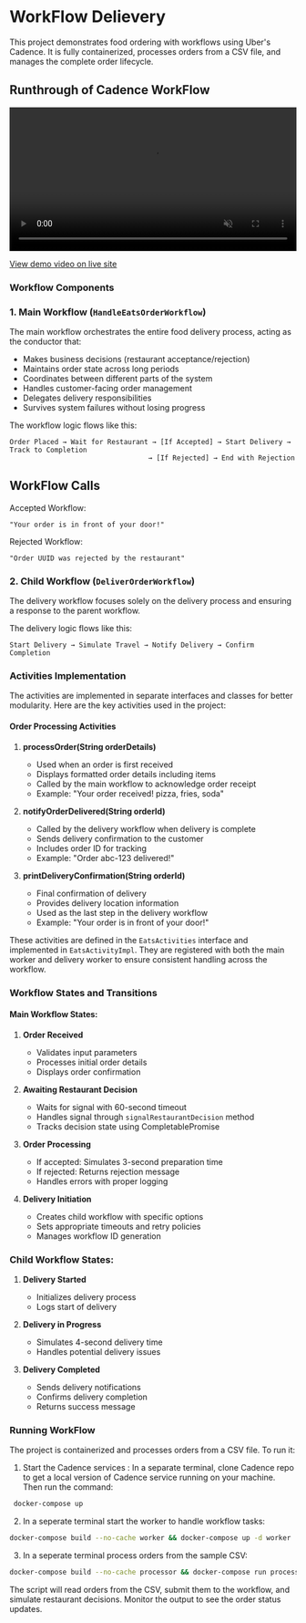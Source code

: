 # WorkFlow Delievery

This project demonstrates food ordering with workflows using Uber's Cadence. It is fully containerized, processes orders from a CSV file, and manages the complete order lifecycle.

## Runthrough of Cadence WorkFlow

<video controls width="100%" height="auto" playsinline autoplay muted loop>
  <source src="docs/assets/cadence-demo.mp4" type="video/mp4">
  Your browser does not support the video tag.
</video>

[View demo video on live site](https://selama206.github.io/cadence-teachback/#runthrough-of-cadence-workflow)

### Workflow Components

### 1. Main Workflow (`HandleEatsOrderWorkflow`)

The main workflow orchestrates the entire food delivery process, acting as the conductor that:

- Makes business decisions (restaurant acceptance/rejection)
- Maintains order state across long periods
- Coordinates between different parts of the system
- Handles customer-facing order management
- Delegates delivery responsibilities
- Survives system failures without losing progress

The workflow logic flows like this:
```
Order Placed → Wait for Restaurant → [If Accepted] → Start Delivery → Track to Completion
                                  → [If Rejected] → End with Rejection
```

## WorkFlow Calls
Accepted Workflow:
```
"Your order is in front of your door!"
```
Rejected Workflow:
```
"Order UUID was rejected by the restaurant"
```


### 2. Child Workflow (`DeliverOrderWorkflow`)

The delivery workflow focuses solely on the delivery process and ensuring a response to the parent workflow. 


The delivery logic flows like this:
```
Start Delivery → Simulate Travel → Notify Delivery → Confirm Completion
```

### Activities Implementation

The activities are implemented in separate interfaces and classes for better modularity. Here are the key activities used in the project:

#### Order Processing Activities
1. **processOrder(String orderDetails)**
   - Used when an order is first received
   - Displays formatted order details including items
   - Called by the main workflow to acknowledge order receipt
   - Example: "Your order received! pizza, fries, soda"

2. **notifyOrderDelivered(String orderId)**
   - Called by the delivery workflow when delivery is complete
   - Sends delivery confirmation to the customer
   - Includes order ID for tracking
   - Example: "Order abc-123 delivered!"

3. **printDeliveryConfirmation(String orderId)**
   - Final confirmation of delivery
   - Provides delivery location information
   - Used as the last step in the delivery workflow
   - Example: "Your order is in front of your door!"

These activities are defined in the `EatsActivities` interface and implemented in `EatsActivityImpl`. They are registered with both the main worker and delivery worker to ensure consistent handling across the workflow.

### Workflow States and Transitions

#### Main Workflow States:
1. **Order Received**
   - Validates input parameters
   - Processes initial order details
   - Displays order confirmation

2. **Awaiting Restaurant Decision**
   - Waits for signal with 60-second timeout
   - Handles signal through `signalRestaurantDecision` method
   - Tracks decision state using CompletablePromise

3. **Order Processing**
   - If accepted: Simulates 3-second preparation time
   - If rejected: Returns rejection message
   - Handles errors with proper logging

4. **Delivery Initiation**
   - Creates child workflow with specific options
   - Sets appropriate timeouts and retry policies
   - Manages workflow ID generation

### Child Workflow States:
1. **Delivery Started**
   - Initializes delivery process
   - Logs start of delivery

2. **Delivery in Progress**
   - Simulates 4-second delivery time
   - Handles potential delivery issues

3. **Delivery Completed**
   - Sends delivery notifications
   - Confirms delivery completion
   - Returns success message

### Running WorkFlow

The project is containerized and processes orders from a CSV file. To run it:

1. Start the Cadence services :
In a separate terminal, clone Cadence repo to get a local version of Cadence service running on your machine. Then run the command:
```bash
 docker-compose up
```

2. In a seperate terminal start the worker to handle workflow tasks:
```bash
docker-compose build --no-cache worker && docker-compose up -d worker
```

3. In a seperate terminal process orders from the sample CSV:
```bash
docker-compose build --no-cache processor && docker-compose run processor sample_orders.csv
```

The script will read orders from the CSV, submit them to the workflow, and simulate restaurant decisions. Monitor the output to see the order status updates.
